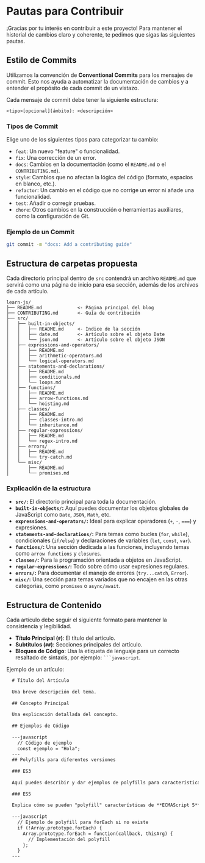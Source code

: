# Pautas para Contribuir

¡Gracias por tu interés en contribuir a este proyecto! Para mantener el historial de cambios claro y coherente, te pedimos que sigas las siguientes pautas.

## Estilo de Commits

Utilizamos la convención de **Conventional Commits** para los mensajes de commit. Esto nos ayuda a automatizar la documentación de cambios y a entender el propósito de cada commit de un vistazo.

Cada mensaje de commit debe tener la siguiente estructura:

`<tipo>[opcional](ámbito): <descripción>`

### Tipos de Commit

Elige uno de los siguientes tipos para categorizar tu cambio:

* `feat`: Un nuevo "feature" o funcionalidad.
* `fix`: Una corrección de un error.
* `docs`: Cambios en la documentación (como el `README.md` o el `CONTRIBUTING.md`).
* `style`: Cambios que no afectan la lógica del código (formato, espacios en blanco, etc.).
* `refactor`: Un cambio en el código que no corrige un error ni añade una funcionalidad.
* `test`: Añadir o corregir pruebas.
* `chore`: Otros cambios en la construcción o herramientas auxiliares, como la configuración de Git.

### Ejemplo de un Commit

```bash
git commit -m "docs: Add a contributing guide"
```

## Estructura de carpetas propuesta

Cada directorio principal dentro de `src` contendrá un archivo `README.md` que servirá como una página de inicio para esa sección, además de los archivos de cada artículo.

```
learn-js/
├── README.md             <- Página principal del blog
├── CONTRIBUTING.md       <- Guía de contribución
├── src/
│   ├── built-in-objects/
│   │   ├── README.md     <- Índice de la sección
│   │   ├── date.md       <- Artículo sobre el objeto Date
│   │   └── json.md       <- Artículo sobre el objeto JSON
│   ├── expressions-and-operators/
│   │   ├── README.md
│   │   ├── arithmetic-operators.md
│   │   └── logical-operators.md
│   ├── statements-and-declarations/
│   │   ├── README.md
│   │   ├── conditionals.md
│   │   └── loops.md
│   ├── functions/
│   │   ├── README.md
│   │   ├── arrow-functions.md
│   │   └── hoisting.md
│   ├── classes/
│   │   ├── README.md
│   │   ├── classes-intro.md
│   │   └── inheritance.md
│   ├── regular-expressions/
│   │   ├── README.md
│   │   └── regex-intro.md
│   ├── errors/
│   │   ├── README.md
│   │   └── try-catch.md
│   └── misc/
│       ├── README.md
│       └── promises.md
```

### Explicación de la estructura

  * **`src/`:** El directorio principal para toda la documentación.
  * **`built-in-objects/`:** Aquí puedes documentar los objetos globales de JavaScript como `Date`, `JSON`, `Math`, etc.
  * **`expressions-and-operators/`:** Ideal para explicar operadores (`+`, `-`, `===`) y expresiones.
  * **`statements-and-declarations/`:** Para temas como bucles (`for`, `while`), condicionales (`if/else`) y declaraciones de variables (`let`, `const`, `var`).
  * **`functions/`:** Una sección dedicada a las funciones, incluyendo temas como `arrow functions` y `closures`.
  * **`classes/`:** Para la programación orientada a objetos en JavaScript.
  * **`regular-expressions/`:** Todo sobre cómo usar expresiones regulares.
  * **`errors/`:** Para documentar el manejo de errores (`try...catch`, `Error`).
  * **`misc/`:** Una sección para temas variados que no encajen en las otras categorías, como `promises` o `async/await`.

## Estructura de Contenido

Cada artículo debe seguir el siguiente formato para mantener la consistencia y legibilidad.

- **Título Principal (`#`)**: El título del artículo.
- **Subtítulos (`##`)**: Secciones principales del artículo.
- **Bloques de Código**: Usa la etiqueta de lenguaje para un correcto resaltado de sintaxis, por ejemplo: ` ```javascript `.

Ejemplo de un artículo:

```markdown
  # Título del Artículo
  
  Una breve descripción del tema.
  
  ## Concepto Principal
  
  Una explicación detallada del concepto.
  
  ## Ejemplos de Código
  
  ---javascript
    // Código de ejemplo
    const ejemplo = "Hola";
  ---
  ## Polyfills para diferentes versiones
  
  ### ES3
  
  Aquí puedes describir y dar ejemplos de polyfills para características de **ECMAScript 3** que son comunes en navegadores antiguos.
  
  ### ES5
  
  Explica cómo se pueden "polyfill" características de **ECMAScript 5**, como `Array.prototype.forEach`.
  
  ---javascript
    // Ejemplo de polyfill para forEach si no existe
    if (!Array.prototype.forEach) {
      Array.prototype.forEach = function(callback, thisArg) {
        // Implementación del polyfill
      };
    }
  ---
```
